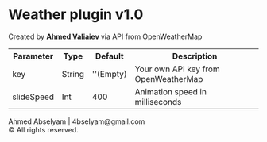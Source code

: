 # Weather plugin v1.0
Created by <strong> <a href="http://weather-plugin.000webhostapp.com/">Ahmed Valiaiev</a> </strong> via API from OpenWeatherMap <br>
<table>
   <tr>
    <th>Parameter</th>
    <th>Type</th>
    <th>Default</th>
    <th>Description</th>
   </tr>
   <tr><td>key</td><td>String</td><td>''(Empty)</td><td>Your own API key from OpenWeatherMap</td></tr>
   <tr><td>slideSpeed</td><td>Int</td><td>400</td><td>Animation speed in milliseconds</td></tr>
  </table>
<p>Ahmed Abselyam | 4bselyam@gmail.com <br> &copy; All rights reserved.</p>
